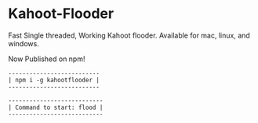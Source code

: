 # Kahoot-Flooder
Fast Single threaded, Working Kahoot flooder. Available for mac, linux, and windows.

Now Published on npm!

```
--------------------------
| npm i -g kahootflooder |
--------------------------
```

```
---------------------------
| Command to start: flood |
---------------------------
```
